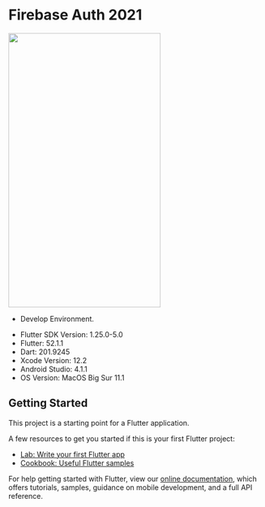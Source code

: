 # Firebase Auth 2021

<img src="https://github.com/loydkim/Flutter_Firebase_Auth_2021/blob/main/Promo_firebase_auth.gif" width="300" height="540">

* Develop Environment.

- Flutter SDK Version: 1.25.0-5.0
- Flutter: 52.1.1
- Dart: 201.9245
- Xcode Version: 12.2
- Android Studio: 4.1.1
- OS Version: MacOS Big Sur 11.1

## Getting Started

This project is a starting point for a Flutter application.

A few resources to get you started if this is your first Flutter project:

- [Lab: Write your first Flutter app](https://flutter.dev/docs/get-started/codelab)
- [Cookbook: Useful Flutter samples](https://flutter.dev/docs/cookbook)

For help getting started with Flutter, view our
[online documentation](https://flutter.dev/docs), which offers tutorials,
samples, guidance on mobile development, and a full API reference.
